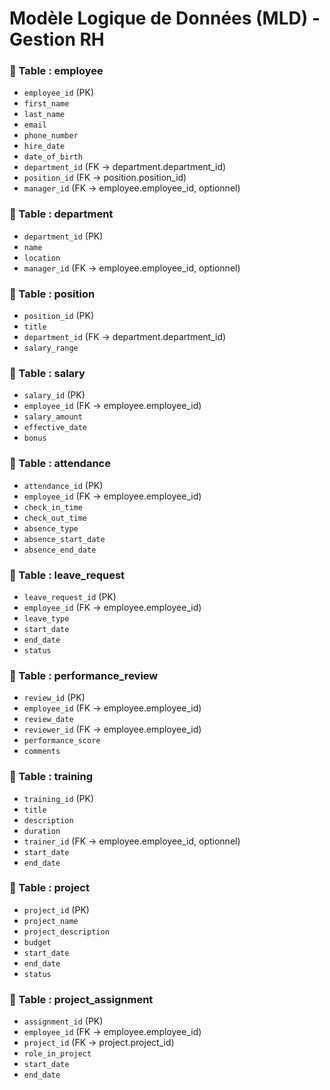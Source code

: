 # Modèle Logique de Données (MLD) - Gestion RH

### 📄 Table : employee
- `employee_id` (PK)
- `first_name`
- `last_name`
- `email`
- `phone_number`
- `hire_date`
- `date_of_birth`
- `department_id` (FK → department.department_id)
- `position_id` (FK → position.position_id)
- `manager_id` (FK → employee.employee_id, optionnel)

### 📄 Table : department
- `department_id` (PK)
- `name`
- `location`
- `manager_id` (FK → employee.employee_id, optionnel)


### 📄 Table : position
- `position_id` (PK)
- `title`
- `department_id` (FK → department.department_id)
- `salary_range`

### 📄 Table : salary
- `salary_id` (PK)
- `employee_id` (FK → employee.employee_id)
- `salary_amount`
- `effective_date`
- `bonus`


### 📄 Table : attendance
- `attendance_id` (PK)
- `employee_id` (FK → employee.employee_id)
- `check_in_time`
- `check_out_time`
- `absence_type`
- `absence_start_date`
- `absence_end_date`


### 📄 Table : leave_request
- `leave_request_id` (PK)
- `employee_id` (FK → employee.employee_id)
- `leave_type`
- `start_date`
- `end_date`
- `status`


### 📄 Table : performance_review
- `review_id` (PK)
- `employee_id` (FK → employee.employee_id)
- `review_date`
- `reviewer_id` (FK → employee.employee_id)
- `performance_score`
- `comments`


### 📄 Table : training
- `training_id` (PK)
- `title`
- `description`
- `duration`
- `trainer_id` (FK → employee.employee_id, optionnel)
- `start_date`
- `end_date`


### 📄 Table : project
- `project_id` (PK)
- `project_name`
- `project_description`
- `budget`
- `start_date`
- `end_date`
- `status`

### 📄 Table : project_assignment
- `assignment_id` (PK)
- `employee_id` (FK → employee.employee_id)
- `project_id` (FK → project.project_id)
- `role_in_project`
- `start_date`
- `end_date`



